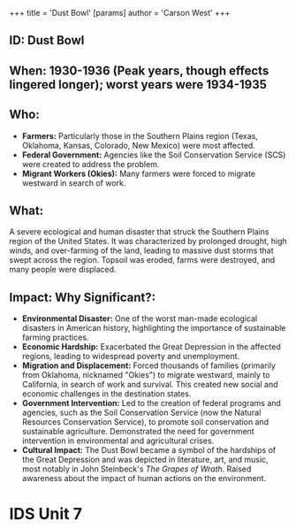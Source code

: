+++
 title = 'Dust Bowl'
[params]
	author = 'Carson West'
+++
## ID: Dust Bowl

## When: 1930-1936 (Peak years, though effects lingered longer); worst years were 1934-1935

## Who: 
* **Farmers:** Particularly those in the Southern Plains region (Texas, Oklahoma, Kansas, Colorado, New Mexico) were most affected.
* **Federal Government:** Agencies like the Soil Conservation Service (SCS) were created to address the problem.
* **Migrant Workers (Okies):** Many farmers were forced to migrate westward in search of work.

## What: 
A severe ecological and human disaster that struck the Southern Plains region of the United States. It was characterized by prolonged drought, high winds, and over-farming of the land, leading to massive dust storms that swept across the region. Topsoil was eroded, farms were destroyed, and many people were displaced.

## Impact: Why Significant?:
* **Environmental Disaster:** One of the worst man-made ecological disasters in American history, highlighting the importance of sustainable farming practices.
* **Economic Hardship:** Exacerbated the Great Depression in the affected regions, leading to widespread poverty and unemployment.
* **Migration and Displacement:** Forced thousands of families (primarily from Oklahoma, nicknamed "Okies") to migrate westward, mainly to California, in search of work and survival. This created new social and economic challenges in the destination states.
* **Government Intervention:** Led to the creation of federal programs and agencies, such as the Soil Conservation Service (now the Natural Resources Conservation Service), to promote soil conservation and sustainable agriculture. Demonstrated the need for government intervention in environmental and agricultural crises.
* **Cultural Impact:** The Dust Bowl became a symbol of the hardships of the Great Depression and was depicted in literature, art, and music, most notably in John Steinbeck's *The Grapes of Wrath*. Raised awareness about the impact of human actions on the environment.

# IDS Unit 7